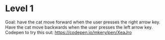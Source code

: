 # Level 1
Goal: have the cat move forward when the user presses the right arrow key. Have the cat move backwards when the user presses the left arrow key. Codepen to try this out: https://codepen.io/mkery/pen/XeaJro

